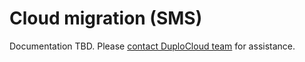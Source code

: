 # Cloud migration (SMS)

Documentation TBD. Please [contact DuploCloud team](https://duplocloud.com/company/contact-us/) for assistance.
